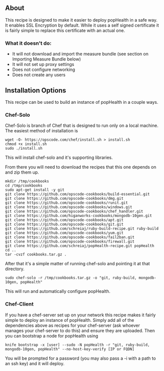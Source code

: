## About

This recipe is designed to make it easier to deploy popHealth in a safe way. It enables SSL Encryption by default. While it uses a self signed certificate it is fairly simple to replace this certificate with an actual one. 

### What it doesn't do:
- It will not download and import the measure bundle (see section on Importing Measure Bundle below)
- It will not set up proxy settings
- Does not configure networking 
- Does not create any users

## Installation Options
This recipe can be used to build an instance of popHealth in a couple ways. 

### Chef-Solo
Chef-Solo is branch of Chef that is designed to run only on a local machine. The easiest method of installation is 

    wget -O- https://opscode.com/chef/install.sh > install.sh
    chmod +x install.sh
    sudo ./install.sh

This will install chef-solo and it's supporting libraries. 

From there you will need to download the recipes that this one depends on and zip them up. 
    
    mkdir /tmp/cookbooks
    cd /tmp/cookbooks
    sudo apt-get install -y git
    git clone https://github.com/opscode-cookbooks/build-essential.git
    git clone https://github.com/opscode-cookbooks/dmg.git
    git clone https://github.com/opscode-cookbooks/runit.git
    git clone https://github.com/opscode-cookbooks/windows.git
    git clone https://github.com/opscode-cookbooks/chef_handler.git
    git clone https://github.com/higanworks-cookbooks/mongodb-10gen.git
    git clone https://github.com/opscode-cookbooks/apt.git
    git clone https://github.com/opscode-cookbooks/git.git
    git clone https://github.com/schreiaj/ruby-build-recipe.git ruby-build
    git clone https://github.com/opscode-cookbooks/yum.git
    git clone https://github.com/opscode-cookbooks/fail2ban.git
    git clone https://github.com/opscode-cookbooks/firewall.git
    git clone https://github.com/schreiaj/popHealth-recipe.git popHealth
    cd ..
    tar -cvzf cookbooks.tar.gz .

After that it's a simple matter of running chef-solo and pointing it at that directory. 

    sudo chef-solo -r /tmp/cookbooks.tar.gz -o "git, ruby-build, mongodb-10gen, popHealth"

This will run and automatically configure popHealth. 


### Chef-Client

If you have a chef-server set up on your network this recipe makes it fairly simple to deploy an instance of popHealth. Simply add all of the dependencies above as recipes for your chef-server (ask whoever manages your chef-server to do this) and ensure they are uploaded. Then you can bootstrap a node for popHealth using

    knife bootstrap -x [user] --sudo -N popHealth -r "git, ruby-build, mongodb-10gen, popHealth" --no-host-key-verify [IP or FQDN]

You will be prompted for a password (you may also pass a -i with a path to an ssh key) and it will deploy. 

